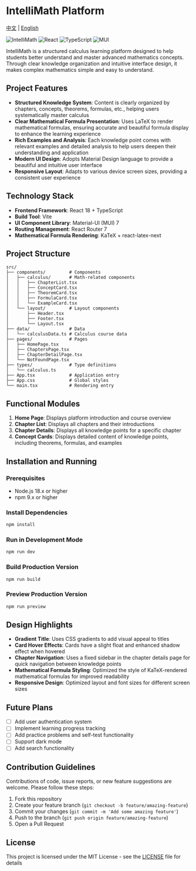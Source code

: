 # IntelliMath Platform

[中文](README.md) | [English](README_EN.md)

![IntelliMath](https://img.shields.io/badge/IntelliMath-Structured%20Calculus%20Learning%20Platform-1976d2)
![React](https://img.shields.io/badge/React-18.x-61dafb)
![TypeScript](https://img.shields.io/badge/TypeScript-5.x-3178c6)
![MUI](https://img.shields.io/badge/MUI-7.x-007fff)

IntelliMath is a structured calculus learning platform designed to help students better understand and master advanced mathematics concepts. Through clear knowledge organization and intuitive interface design, it makes complex mathematics simple and easy to understand.

## Project Features

- **Structured Knowledge System**: Content is clearly organized by chapters, concepts, theorems, formulas, etc., helping users systematically master calculus
- **Clear Mathematical Formula Presentation**: Uses LaTeX to render mathematical formulas, ensuring accurate and beautiful formula display to enhance the learning experience
- **Rich Examples and Analysis**: Each knowledge point comes with relevant examples and detailed analysis to help users deepen their understanding and application
- **Modern UI Design**: Adopts Material Design language to provide a beautiful and intuitive user interface
- **Responsive Layout**: Adapts to various device screen sizes, providing a consistent user experience

## Technology Stack

- **Frontend Framework**: React 18 + TypeScript
- **Build Tool**: Vite
- **UI Component Library**: Material-UI (MUI) 7
- **Routing Management**: React Router 7
- **Mathematical Formula Rendering**: KaTeX + react-latex-next

## Project Structure

```
src/
├── components/         # Components
│   ├── calculus/       # Math-related components
│   │   ├── ChapterList.tsx
│   │   ├── ConceptCard.tsx
│   │   ├── TheoremCard.tsx
│   │   ├── FormulaCard.tsx
│   │   └── ExampleCard.tsx
│   └── layout/         # Layout components
│       ├── Header.tsx
│       ├── Footer.tsx
│       └── Layout.tsx
├── data/               # Data
│   └── calculusData.ts # Calculus course data
├── pages/              # Pages
│   ├── HomePage.tsx
│   ├── ChaptersPage.tsx
│   ├── ChapterDetailPage.tsx
│   └── NotFoundPage.tsx
├── types/              # Type definitions
│   └── calculus.ts
├── App.tsx             # Application entry
├── App.css             # Global styles
└── main.tsx            # Rendering entry
```

## Functional Modules

1. **Home Page**: Displays platform introduction and course overview
2. **Chapter List**: Displays all chapters and their introductions
3. **Chapter Details**: Displays all knowledge points for a specific chapter
4. **Concept Cards**: Displays detailed content of knowledge points, including theorems, formulas, and examples

## Installation and Running

### Prerequisites

- Node.js 18.x or higher
- npm 9.x or higher

### Install Dependencies

```bash
npm install
```

### Run in Development Mode

```bash
npm run dev
```

### Build Production Version

```bash
npm run build
```

### Preview Production Version

```bash
npm run preview
```

## Design Highlights

- **Gradient Title**: Uses CSS gradients to add visual appeal to titles
- **Card Hover Effects**: Cards have a slight float and enhanced shadow effect when hovered
- **Chapter Navigation**: Uses a fixed sidebar in the chapter details page for quick navigation between knowledge points
- **Mathematical Formula Styling**: Optimized the style of KaTeX-rendered mathematical formulas for improved readability
- **Responsive Design**: Optimized layout and font sizes for different screen sizes

## Future Plans

- [ ] Add user authentication system
- [ ] Implement learning progress tracking
- [ ] Add practice problems and self-test functionality
- [ ] Support dark mode
- [ ] Add search functionality

## Contribution Guidelines

Contributions of code, issue reports, or new feature suggestions are welcome. Please follow these steps:

1. Fork this repository
2. Create your feature branch (`git checkout -b feature/amazing-feature`)
3. Commit your changes (`git commit -m 'Add some amazing feature'`)
4. Push to the branch (`git push origin feature/amazing-feature`)
5. Open a Pull Request

## License

This project is licensed under the MIT License - see the [LICENSE](LICENSE) file for details
